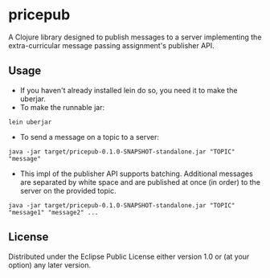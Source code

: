 # pricepub

A Clojure library designed to publish messages to a server
implementing the extra-curricular message passing assignment's publisher API.

## Usage
-   If you haven't already installed lein do so, you need it to make the
uberjar.
-   To make the runnable jar:
```
lein uberjar
```
-   To send a message on a topic to a server:
```
java -jar target/pricepub-0.1.0-SNAPSHOT-standalone.jar "TOPIC" "message"
```
-   This impl of the publisher API supports batching. Additional messages are 
separated by white space and are published at once (in order) to the server on
the provided topic.
```
java -jar target/pricepub-0.1.0-SNAPSHOT-standalone.jar "TOPIC" "message1" "message2" ...
```

## License

Distributed under the Eclipse Public License either version 1.0 or (at
your option) any later version.
